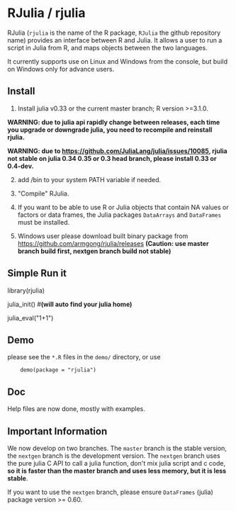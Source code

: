 RJulia / rjulia
===============

RJulia (`rjulia` is the name of the R package, `RJulia` the github
repository name) provides an interface between R and Julia. It allows a user to run a script in Julia from R, and maps objects between the two languages.

It currently supports use on Linux and Windows from the console, but build on Windows only for advance users.

Install
-------------

1. Install julia v0.33 or the current master branch; R version >=3.1.0.

  **WARNING: due to julia api rapidly change between releases, each time you upgrade or downgrade julia, you need to recompile and reinstall rjulia.**
  
   **WARNING: due to https://github.com/JuliaLang/julia/issues/10085, rjulia not stable on julia 0.34 0.35 or 0.3 head branch, please install 0.33 or 0.4-dev.**

2. add <juliainstalldir>/bin to your system PATH variable if needed.

3. "Compile" RJulia.

4. If you want to be able to use R or Julia objects that contain NA values
   or factors or data frames, the Julia packages `DataArrays` and `DataFrames` must be installed.

5. Windows user please download built binary package from https://github.com/armgong/rjulia/releases  **(Caution: use master branch build first, nextgen branch build not stable)**

Simple Run it
-------------
library(rjulia)

julia_init() #**(will auto find your julia home)**

julia_eval("1+1")

Demo
-------------

please see the `*.R` files in the `demo/` directory, or use
```
	demo(package = "rjulia")
```


Doc
-------------
Help files are now done, mostly with examples.


**Important Information**
-------------
We now develop on two branches. The `master` branch is the stable version,
the `nextgen` branch is the development version. The `nextgen` branch uses
the pure julia C API to call a julia function, don't mix julia script and c code,
**so it is faster than the master branch and uses less memory, but it is less stable**.

If you want to use the `nextgen` branch, please ensure `DataFrames` (julia) package
version >= 0.60.
